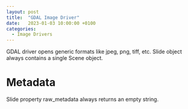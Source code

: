 ```yaml
---
layout: post
title:  "GDAL Image Driver"
date:   2023-01-03 10:00:00 +0100
categories: 
  - Image Drivers
---
```


GDAL driver opens generic formats like jpeg, png, tiff, etc. Slide object always contains a single Scene object.

# Metadata
Slide property raw_metadata always returns an empty string.